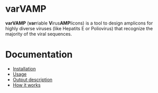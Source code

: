 # varVAMP
**varVAMP** (**var**riable **V**irus**AMP**licons) is a tool to design amplicons for highly diverse viruses (like Hepatits E or Poliovirus) that recognize the majority of the viral sequences.

# Documentation

* [Installation](docs/installation.md)
* [Usage](docs/usage.md)
* [Output description](docs/output.md)
* [How it works](docs/how_varvamp_works.md)
